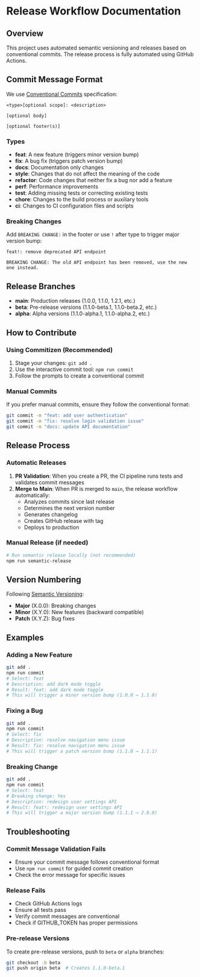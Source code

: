 # Release Workflow Documentation

## Overview

This project uses automated semantic versioning and releases based on conventional commits. The release process is fully automated using GitHub Actions.

## Commit Message Format

We use [Conventional Commits](https://conventionalcommits.org/) specification:

```
<type>[optional scope]: <description>

[optional body]

[optional footer(s)]
```

### Types

- **feat**: A new feature (triggers minor version bump)
- **fix**: A bug fix (triggers patch version bump)  
- **docs**: Documentation only changes
- **style**: Changes that do not affect the meaning of the code
- **refactor**: Code changes that neither fix a bug nor add a feature
- **perf**: Performance improvements
- **test**: Adding missing tests or correcting existing tests
- **chore**: Changes to the build process or auxiliary tools
- **ci**: Changes to CI configuration files and scripts

### Breaking Changes

Add `BREAKING CHANGE:` in the footer or use `!` after type to trigger major version bump:

```
feat!: remove deprecated API endpoint

BREAKING CHANGE: The old API endpoint has been removed, use the new one instead.
```

## Release Branches

- **main**: Production releases (1.0.0, 1.1.0, 1.2.1, etc.)
- **beta**: Pre-release versions (1.1.0-beta.1, 1.1.0-beta.2, etc.)
- **alpha**: Alpha versions (1.1.0-alpha.1, 1.1.0-alpha.2, etc.)

## How to Contribute

### Using Commitizen (Recommended)

1. Stage your changes: `git add .`
2. Use the interactive commit tool: `npm run commit`
3. Follow the prompts to create a conventional commit

### Manual Commits

If you prefer manual commits, ensure they follow the conventional format:

```bash
git commit -m "feat: add user authentication"
git commit -m "fix: resolve login validation issue"
git commit -m "docs: update API documentation"
```

## Release Process

### Automatic Releases

1. **PR Validation**: When you create a PR, the CI pipeline runs tests and validates commit messages
2. **Merge to Main**: When PR is merged to `main`, the release workflow automatically:
   - Analyzes commits since last release
   - Determines the next version number
   - Generates changelog
   - Creates GitHub release with tag
   - Deploys to production

### Manual Release (if needed)

```bash
# Run semantic release locally (not recommended)
npm run semantic-release
```

## Version Numbering

Following [Semantic Versioning](https://semver.org/):

- **Major** (X.0.0): Breaking changes
- **Minor** (X.Y.0): New features (backward compatible)
- **Patch** (X.Y.Z): Bug fixes

## Examples

### Adding a New Feature
```bash
git add .
npm run commit
# Select: feat
# Description: add dark mode toggle
# Result: feat: add dark mode toggle
# This will trigger a minor version bump (1.0.0 → 1.1.0)
```

### Fixing a Bug
```bash
git add .
npm run commit
# Select: fix
# Description: resolve navigation menu issue
# Result: fix: resolve navigation menu issue
# This will trigger a patch version bump (1.1.0 → 1.1.1)
```

### Breaking Change
```bash
git add .
npm run commit
# Select: feat
# Breaking change: Yes
# Description: redesign user settings API
# Result: feat!: redesign user settings API
# This will trigger a major version bump (1.1.1 → 2.0.0)
```

## Troubleshooting

### Commit Message Validation Fails
- Ensure your commit message follows conventional format
- Use `npm run commit` for guided commit creation
- Check the error message for specific issues

### Release Fails
- Check GitHub Actions logs
- Ensure all tests pass
- Verify commit messages are conventional
- Check if GITHUB_TOKEN has proper permissions

### Pre-release Versions
To create pre-release versions, push to `beta` or `alpha` branches:

```bash
git checkout -b beta
git push origin beta  # Creates 1.1.0-beta.1
```
